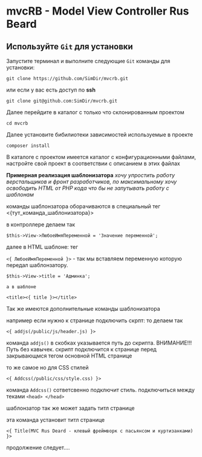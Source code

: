 # mvcRB - Model View Controller **Rus Beard**

## Используйте `Git` для установки

Запустите терминал и выполните следующие `Git` команды для установки:
```
git clone https://github.com/SimDir/mvcrb.git
```
или если у вас есть доступ по **ssh**
```
git clone git@github.com:SimDir/mvcrb.git
```
Далее перейдите в каталог с только что склонированным проектом
```
cd mvcrb
```
Далее установите бибилиотеки зависимостей используемые в проекте
```
composer install
```


В каталоге с проектом имеется каталог с конфигурационными файлами, настройте свой проект в соответствии с описанием в этих файлах

**Примерная реализация шаблонизатора**
*хочу упростить работу верстальщиков и фронт разработчиков, по максимальному хочу освободить HTML от PHP кода что бы не запутывать работу с шаблонам*

команды шаблонзатора оборачиваются в специальный тег <{тут_команда_шаблонизатора}> 


в контроллере делаем так 

`$this->View->ЛюбоеИмяПеременной = 'Значение переменной';`

далее в HTML шаблоне:
тег 

`<{ ЛюбоеИмяПеременной }>` - так мы вставляем переменную которую передал шаблонзатору.

```
$this->View->title = 'Админка';

а в шаблоне

<title><{ title }></title>
```

Так же имеются дополнительные команды шаблонизатора

например если нужно к странице подключить скрпт:
то делаем так 
```
<{ addjs(/public/js/header.js) }>
```
команда `addjs()` в скобках указывается путь до скрипта. ВНИМАНИЕ!!! Путь без кавычек. скрипт подключится к странице перед закрывающмся тегом </body> основной HTML странице


то же самое но для CSS стилей
```
<{ Addcss(/public/css/style.css) }>
```
команда `Addcss()` сответсвенно подключит стиль. подключиться между теками `<head> </head>`

шаблонзатор так же может задать титл странице

эта команда установит титл странице 
```
<{ Title(MVC Rus Deard - клевый фреймворк с пасьянсом и куртизанками) }>
```

продолжение следует....